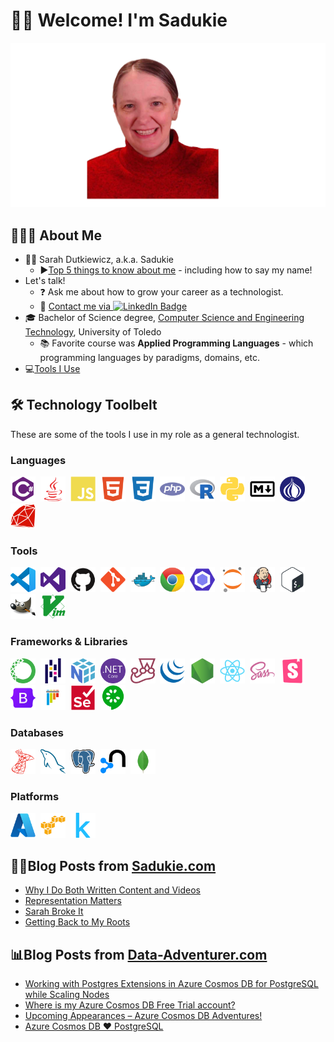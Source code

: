 # 👋🏻 Welcome! I'm Sadukie

![Smiling Sadukie](images/sadukie-headshot.png)

## 👩🏻‍💻 About Me

- 👩🏻 Sarah Dutkiewicz, a.k.a. Sadukie
  - ▶️[Top 5 things to know about me](https://www.youtube.com/watch?v=h25u7zWUwoQ) - including how to say my name!
- Let's talk!
  - ❓ Ask me about how to grow your career as a technologist.
  - 🤝 [Contact me via <img src="https://img.shields.io/badge/LinkedIn-blue?style=for-the-badge&logo=linkedin&logoColor=white" alt="LinkedIn Badge"/>](https://linkedin.com/in/sadukie)
- 🎓 Bachelor of Science degree, [Computer Science and Engineering Technology](https://www.utoledo.edu/engineering/engineering-technology/cset/), University of Toledo
  - 📚 Favorite course was **Applied Programming Languages** - which programming languages by paradigms, domains, etc.
- 💻[Tools I Use](tools.md)

## 🛠️ Technology Toolbelt

These are some of the tools I use in my role as a general technologist.

### Languages

<img src="https://raw.githubusercontent.com/devicons/devicon/master/icons/csharp/csharp-plain.svg" height="40" width="40" alt="C#" title="C#" />&nbsp;
<img src="https://raw.githubusercontent.com/devicons/devicon/master/icons/java/java-plain.svg" height="40" width="40" alt="Java" title="Java" />&nbsp;
<img src="https://raw.githubusercontent.com/devicons/devicon/master/icons/javascript/javascript-plain.svg" height="40" width="40" alt="JavaScript" title="JavaScript" />&nbsp;
<img src="https://raw.githubusercontent.com/devicons/devicon/master/icons/html5/html5-plain.svg" height="40" width="40" alt="HTML" title="HTML" />&nbsp;
<img src="https://raw.githubusercontent.com/devicons/devicon/master/icons/css3/css3-plain.svg" height="40" width="40" alt="CSS" title="CSS" />&nbsp;
<img src="https://raw.githubusercontent.com/devicons/devicon/master/icons/php/php-plain.svg" height="40" width="40" alt="PHP" title="PHP" />&nbsp;
<img src="https://raw.githubusercontent.com/devicons/devicon/master/icons/r/r-original.svg" height="40" width="40" alt="R" title="R" />&nbsp;
<img src="https://raw.githubusercontent.com/devicons/devicon/master/icons/python/python-plain.svg" height="40" width="40" alt="Python" title="Python" />&nbsp;
<img src="https://raw.githubusercontent.com/devicons/devicon/master/icons/markdown/markdown-original.svg" height="40" width="40" alt="Markdown" title="Markdown" />&nbsp;
<img src="https://raw.githubusercontent.com/devicons/devicon/master/icons/perl/perl-plain.svg" height="40" width="40" alt="Perl" title="Perl" />&nbsp;
<img src="https://raw.githubusercontent.com/devicons/devicon/master/icons/ruby/ruby-plain.svg" height="40" width="40" alt="Ruby" title="Ruby" />&nbsp;

### Tools

<img src="https://raw.githubusercontent.com/devicons/devicon/master/icons/vscode/vscode-original.svg" height="40" width="40" alt="Visual Studio Code" title="Visual Studio Code" />&nbsp;
<img src="https://raw.githubusercontent.com/devicons/devicon/master/icons/visualstudio/visualstudio-plain.svg" height="40" width="40" alt="Visual Studio" title="Visual Studio" />&nbsp;
<img src="https://raw.githubusercontent.com/devicons/devicon/master/icons/github/github-original.svg" height="40" width="40" alt="GitHub" title="GitHub" />&nbsp;
<img src="https://raw.githubusercontent.com/devicons/devicon/master/icons/git/git-original.svg" height="40" width="40" alt="Git" title="Git" />&nbsp;
<img src="https://raw.githubusercontent.com/devicons/devicon/master/icons/docker/docker-original.svg" height="40" width="40" alt="Docker" title="Docker" />&nbsp;
<img src="https://raw.githubusercontent.com/devicons/devicon/master/icons/chrome/chrome-original.svg" height="40" width="40" alt="Chrome" title="Chrome" />&nbsp;
<img src="https://raw.githubusercontent.com/devicons/devicon/master/icons/eslint/eslint-original.svg" height="40" width="40" alt="ESLint" title="ESLint" />&nbsp;
<img src="https://raw.githubusercontent.com/devicons/devicon/master/icons/jupyter/jupyter-original.svg" height="40" width="40" alt="Jupyter" title="Jupyter" />&nbsp;
<img src="https://raw.githubusercontent.com/devicons/devicon/master/icons/jenkins/jenkins-original.svg" height="40" width="40" alt="Jenkins" title="Jenkins" />&nbsp;
<img src="https://raw.githubusercontent.com/devicons/devicon/master/icons/bash/bash-original.svg" height="40" width="40" alt="Bash" title="Bash" />&nbsp;
<img src="https://raw.githubusercontent.com/devicons/devicon/master/icons/gimp/gimp-original.svg" height="40" width="40" alt="Gimp" title="Gimp" />&nbsp;
<img src="https://raw.githubusercontent.com/devicons/devicon/master/icons/vim/vim-plain.svg" height="40" width="40" alt="Vim" title="Vim" />&nbsp;

### Frameworks & Libraries

<img src="https://raw.githubusercontent.com/devicons/devicon/master/icons/anaconda/anaconda-original.svg" height="40" width="40" alt="Anaconda" title="Anaconda" />&nbsp;
<img src="https://raw.githubusercontent.com/devicons/devicon/master/icons/pandas/pandas-original.svg" height="40" width="40" alt="Pandas" title="Pandas" />&nbsp;
<img src="https://raw.githubusercontent.com/devicons/devicon/master/icons/numpy/numpy-original.svg" height="40" width="40" alt="NumPy" title="NumPy" />&nbsp;
<img src="https://raw.githubusercontent.com/devicons/devicon/master/icons/dotnetcore/dotnetcore-original.svg" height="40" width="40" alt=".NET Core" title=".NET Core" />&nbsp;
<img src="https://raw.githubusercontent.com/devicons/devicon/master/icons/jest/jest-plain.svg" height="40" width="40" alt="Jest" title="Jest" />&nbsp;
<img src="https://raw.githubusercontent.com/devicons/devicon/master/icons/jquery/jquery-plain.svg" height="40" width="40" alt="jQuery" title="jQuery" />&nbsp;
<img src="https://raw.githubusercontent.com/devicons/devicon/master/icons/nodejs/nodejs-original.svg" height="40" width="40" alt="NodeJS" title="NodeJS" />&nbsp;
<img src="https://raw.githubusercontent.com/devicons/devicon/master/icons/react/react-original.svg" height="40" width="40" alt="React" title="React" />&nbsp;
<img src="https://raw.githubusercontent.com/devicons/devicon/master/icons/sass/sass-original.svg" height="40" width="40" alt="Sass" title="Sass" />&nbsp;
<img src="https://raw.githubusercontent.com/devicons/devicon/master/icons/storybook/storybook-original.svg" height="40" width="40" alt="Storybook" title="Storybook" />&nbsp;
<img src="https://raw.githubusercontent.com/devicons/devicon/master/icons/bootstrap/bootstrap-original.svg" height="40" width="40" alt="Bootstrap" title="Bootstrap" />&nbsp;
<img src="https://raw.githubusercontent.com/devicons/devicon/master/icons/pytest/pytest-original.svg" height="40" width="40" alt="PyTest" title="PyTest" />&nbsp;
<img src="https://raw.githubusercontent.com/devicons/devicon/master/icons/selenium/selenium-original.svg" height="40" width="40" alt="Selenium" title="Selenium" />&nbsp;
<img src="https://raw.githubusercontent.com/devicons/devicon/master/icons/cucumber/cucumber-plain.svg" height="40" width="40" alt="Cucumber" title="Cucumber" />&nbsp;

### Databases

<img src="https://raw.githubusercontent.com/devicons/devicon/master/icons/microsoftsqlserver/microsoftsqlserver-plain.svg" height="40" width="40" alt="Microsoft SQL Server" title="Microsoft SQL Server" />&nbsp;
<img src="https://raw.githubusercontent.com/devicons/devicon/master/icons/mysql/mysql-original.svg" height="40" width="40" alt="MySQL" title="MySQL" />&nbsp;
<img src="https://raw.githubusercontent.com/devicons/devicon/master/icons/postgresql/postgresql-original.svg" height="40" width="40" alt="PostgreSQL" title="PostgreSQL" />&nbsp;
<img src="https://raw.githubusercontent.com/devicons/devicon/master/icons/neo4j/neo4j-original.svg" height="40" width="40" alt="Neo4j" title="Neo4j" />&nbsp;
<img src="https://raw.githubusercontent.com/devicons/devicon/master/icons/mongodb/mongodb-original.svg" height="40" width="40" alt="MongoDB" title="MongoDB" />&nbsp;

### Platforms

<img src="https://raw.githubusercontent.com/devicons/devicon/master/icons/azure/azure-original.svg" height="40" width="40" alt="Azure" title="Azure" />&nbsp;
<img src="https://raw.githubusercontent.com/devicons/devicon/master/icons/amazonwebservices/amazonwebservices-original.svg" height="40" width="40" alt="Amazon Web Services" title="Amazon Web Services" />&nbsp;
<img src="https://raw.githubusercontent.com/devicons/devicon/master/icons/kaggle/kaggle-original.svg" height="40" width="40" alt="Kaggle" title="Kaggle" />&nbsp;

## ✍🏻Blog Posts from [Sadukie.com](https://www.sadukie.com)

<!-- SADUKIE-BLOG-POST:START -->
- [Why I Do Both Written Content and Videos](https://sadukie.com/2025/04/23/why-i-do-both-written-content-and-videos.html)
- [Representation Matters](https://sadukie.com/2025/04/22/repesentation-matters.html)
- [Sarah Broke It](https://sadukie.com/2025/04/21/sarah-broke-it.html)
- [Getting Back to My Roots](https://sadukie.com/2025/01/02/getting-back-to-my-roots.html)
<!-- SADUKIE-BLOG-POST:END -->

## 📊Blog Posts from [Data-Adventurer.com](https://www.data-adventurer.com)

<!-- DA-BLOG-POST:START -->
- [Working with Postgres Extensions in Azure Cosmos DB for PostgreSQL while Scaling Nodes](https://data-adventurer.com/2023/02/15/working-with-postgres-extensions-in-azure-cosmos-db-for-postgresql-while-scaling-nodes/)
- [Where is my Azure Cosmos DB Free Trial account?](https://data-adventurer.com/2023/02/08/where-is-my-azure-cosmos-db-free-trial-account/)
- [Upcoming Appearances – Azure Cosmos DB Adventures!](https://data-adventurer.com/2023/01/26/upcoming-appearances-azure-cosmos-db-adventures/)
- [Azure Cosmos DB ❤️ PostgreSQL](https://data-adventurer.com/2022/11/02/azure-cosmos-db-%e2%9d%a4%ef%b8%8f-postgresql/)
<!-- DA-BLOG-POST:END -->
